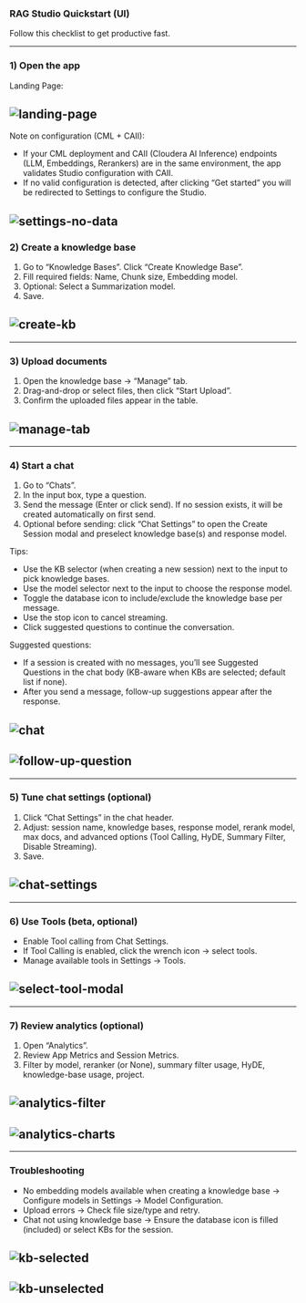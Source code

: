 ### RAG Studio Quickstart (UI)

Follow this checklist to get productive fast.

---

### 1) Open the app

Landing Page:

## ![landing-page](images/landing-page.png)

Note on configuration (CML + CAII):

- If your CML deployment and CAII (Cloudera AI Inference) endpoints (LLM, Embeddings, Rerankers) are in the same environment, the app validates Studio configuration with CAII.
- If no valid configuration is detected, after clicking “Get started” you will be redirected to Settings to configure the Studio.

## ![settings-no-data](images/settings-studio-settings-no-data.png)

### 2) Create a knowledge base

1. Go to “Knowledge Bases”. Click “Create Knowledge Base”.
2. Fill required fields: Name, Chunk size, Embedding model.
3. Optional: Select a Summarization model.
4. Save.

## ![create-kb](images/rag-studio-kb-create-kb.png)

---

### 3) Upload documents

1. Open the knowledge base → “Manage” tab.
2. Drag-and-drop or select files, then click “Start Upload”.
3. Confirm the uploaded files appear in the table.

## ![manage-tab](images/rag-studio-kb-manage-page.png)

---

### 4) Start a chat

1. Go to “Chats”.
2. In the input box, type a question.
3. Send the message (Enter or click send). If no session exists, it will be created automatically on first send.
4. Optional before sending: click “Chat Settings” to open the Create Session modal and preselect knowledge base(s) and response model.

Tips:

- Use the KB selector (when creating a new session) next to the input to pick knowledge bases.
- Use the model selector next to the input to choose the response model.
- Toggle the database icon to include/exclude the knowledge base per message.
- Use the stop icon to cancel streaming.
- Click suggested questions to continue the conversation.

Suggested questions:

- If a session is created with no messages, you’ll see Suggested Questions in the chat body (KB-aware when KBs are selected; default list if none).
- After you send a message, follow-up suggestions appear after the response.

## ![chat](images/rag-studio-chats-page.png)

## ![follow-up-question](images/suggested-questions-follow-up.png)

---

### 5) Tune chat settings (optional)

1. Click “Chat Settings” in the chat header.
2. Adjust: session name, knowledge bases, response model, rerank model, max docs, and advanced options (Tool Calling, HyDE, Summary Filter, Disable Streaming).
3. Save.

## ![chat-settings](images/chat-settings-update.png)

---

### 6) Use Tools (beta, optional)

- Enable Tool calling from Chat Settings.
- If Tool Calling is enabled, click the wrench icon → select tools.
- Manage available tools in Settings → Tools.

## ![select-tool-modal](images/chat-select-tool-modal.png)

---

### 7) Review analytics (optional)

1. Open “Analytics”.
2. Review App Metrics and Session Metrics.
3. Filter by model, reranker (or None), summary filter usage, HyDE, knowledge-base usage, project.

## ![analytics-filter](images/rag-studio-analytics-page.png)

## ![analytics-charts](images/rag-studio-analytics-charts.png)

---

### Troubleshooting

- No embedding models available when creating a knowledge base → Configure models in Settings → Model Configuration.
- Upload errors → Check file size/type and retry.
- Chat not using knowledge base → Ensure the database icon is filled (included) or select KBs for the session.

## ![kb-selected](images/chat-input-kb-selected.png)

## ![kb-unselected](images/chat-input-kb-unselected.png)
